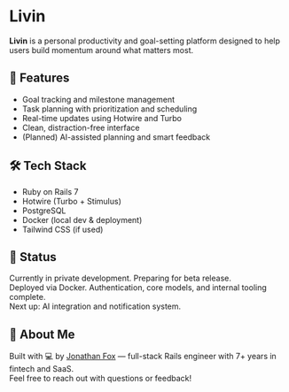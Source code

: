 # Livin

**Livin** is a personal productivity and goal-setting platform designed to help users build momentum around what matters most.

## 🧠 Features

- Goal tracking and milestone management
- Task planning with prioritization and scheduling
- Real-time updates using Hotwire and Turbo
- Clean, distraction-free interface
- (Planned) AI-assisted planning and smart feedback

## 🛠 Tech Stack

- Ruby on Rails 7
- Hotwire (Turbo + Stimulus)
- PostgreSQL
- Docker (local dev & deployment)
- Tailwind CSS (if used)

## 🚀 Status

Currently in private development. Preparing for beta release.  
Deployed via Docker. Authentication, core models, and internal tooling complete.  
Next up: AI integration and notification system.

## 🤝 About Me

Built with 💻 by [Jonathan Fox](https://www.linkedin.com/in/jonathanrayfox) — full-stack Rails engineer with 7+ years in fintech and SaaS.  
Feel free to reach out with questions or feedback!
